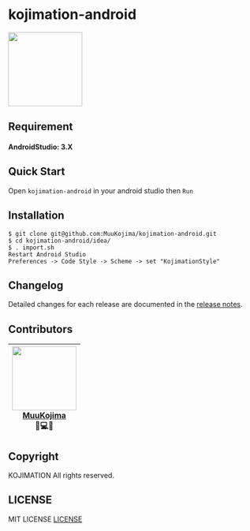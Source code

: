 # kojimation-android

<img src="https://user-images.githubusercontent.com/3895795/34653386-67041a0a-f42e-11e7-91c0-8873f4450446.png" width="150px">

## Requirement

#### AndroidStudio: 3.X

## Quick Start

Open `kojimation-android` in your android studio then `Run`

## Installation

```
$ git clone git@github.com:MuuKojima/kojimation-android.git
$ cd kojimation-android/idea/
$ . import.sh
Restart Android Studio
Preferences -> Code Style -> Scheme -> set "KojimationStyle"
```

## Changelog

Detailed changes for each release are documented in the [release notes](https://github.com/MuuKojima/kojimation-android/releases).

## Contributors

|[<img src="https://avatars2.githubusercontent.com/u/3895795?s= 130&v=4" width="130px;"/><br />MuuKojima](https://github.com/MuuKojima)<br /> 🤔💻🎨| 
| :---: 

## Copyright

KOJIMATION All rights reserved.


## LICENSE

MIT LICENSE [LICENSE](LICENSE)
